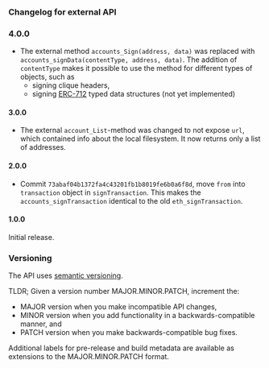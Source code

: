 ### Changelog for external API

### 4.0.0

* The external method `accounts_Sign(address, data)` was replaced with `accounts_signData(contentType, address, data)`. 
The addition of `contentType` makes it possible to use the method for different types of objects, such as 
  * signing clique headers,
  * signing [ERC-712](https://eips.ethereum.org/EIPS/eip-712) typed data structures (not yet implemented)

#### 3.0.0

* The external `account_List`-method was changed to not expose `url`, which contained info about the local filesystem. It now returns only a list of addresses. 

#### 2.0.0

* Commit `73abaf04b1372fa4c43201fb1b8019fe6b0a6f8d`, move `from` into `transaction` object in `signTransaction`. This
makes the `accounts_signTransaction` identical to the old `eth_signTransaction`.


#### 1.0.0

Initial release.

### Versioning

The API uses [semantic versioning](https://semver.org/).

TLDR; Given a version number MAJOR.MINOR.PATCH, increment the:

* MAJOR version when you make incompatible API changes,
* MINOR version when you add functionality in a backwards-compatible manner, and
* PATCH version when you make backwards-compatible bug fixes.

Additional labels for pre-release and build metadata are available as extensions to the MAJOR.MINOR.PATCH format.
